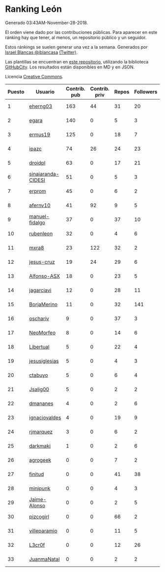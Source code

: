# Ranking León

Generado 03:43AM-November-28-2018.

El orden viene dado por las contribuciones públicas. Para aparecer en este ránking hay que tener, al menos, un repositorio público y un seguidor.

Estos ránkings se suelen generar una vez a la semana. Generados por [Israel Blancas @iblancasa](https://github.com/iblancasa/) [(Twitter)](https://twitter.com/iblancasa).

Las plantillas se encuentran en [este repositorio](https://github.com/iblancasa/GH-Spanish-Ranking), utilizando la biblioteca [GitHubCity](https://github.com/iblancasa/GitHubCity). Los resultados están disponibles en MD y en JSON.

Licencia [Creative Commons](https://creativecommons.org/licenses/by/4.0/).

| Puesto   |  Usuario  | Contrib. pub | Contrib. priv |Repos| Followers | Desde |  Avatar  |
|----------|-----------|--------------|---------------|-----|-----------|-------|----------|
|1|[eherng03](https://github.com/eherng03)|163|44|31|20|2016-03-03|![eherng03]()|
|2|[egara](https://github.com/egara)|140|0|5|3|2015-08-07|![egara]()|
|3|[ermus19](https://github.com/ermus19)|125|0|18|7|2012-12-14|![ermus19]()|
|4|[ipazc](https://github.com/ipazc)|74|26|24|23|2014-03-03|![ipazc]()|
|5|[droidpl](https://github.com/droidpl)|63|0|17|21|2012-08-13|![droidpl]()|
|6|[sinaiaranda-CIDESI](https://github.com/sinaiaranda-CIDESI)|51|0|5|3|2018-01-11|![sinaiaranda-CIDESI]()|
|7|[erprom](https://github.com/erprom)|45|0|6|2|2018-04-03|![erprom]()|
|8|[afernv10](https://github.com/afernv10)|41|92|9|5|2017-02-23|![afernv10]()|
|9|[manuel-fidalgo](https://github.com/manuel-fidalgo)|37|0|37|10|2016-02-05|![manuel-fidalgo]()|
|10|[rubenleon](https://github.com/rubenleon)|32|0|4|6|2017-06-08|![rubenleon]()|
|11|[mxra8](https://github.com/mxra8)|23|122|32|2|2015-12-14|![mxra8]()|
|12|[jesus-cruz](https://github.com/jesus-cruz)|19|24|29|6|2016-03-04|![jesus-cruz]()|
|13|[Alfonso-ASX](https://github.com/Alfonso-ASX)|18|0|23|5|2012-01-11|![Alfonso-ASX]()|
|14|[jagarciavi](https://github.com/jagarciavi)|12|0|28|11|2012-05-07|![jagarciavi]()|
|15|[BorjaMerino](https://github.com/BorjaMerino)|11|0|32|141|2012-05-03|![BorjaMerino]()|
|16|[oschariv](https://github.com/oschariv)|9|0|37|3|2016-09-26|![oschariv]()|
|17|[NeoMorfeo](https://github.com/NeoMorfeo)|8|0|14|6|2013-03-04|![NeoMorfeo]()|
|18|[Libertual](https://github.com/Libertual)|5|0|22|4|2014-11-17|![Libertual]()|
|19|[jesusiglesias](https://github.com/jesusiglesias)|5|0|4|3|2015-02-27|![jesusiglesias]()|
|20|[ctabuyo](https://github.com/ctabuyo)|5|0|6|4|2015-08-12|![ctabuyo]()|
|21|[Jsalig00](https://github.com/Jsalig00)|5|0|2|2|2018-02-20|![Jsalig00]()|
|22|[dmananes](https://github.com/dmananes)|4|0|2|6|2013-11-21|![dmananes]()|
|23|[ignaciovaldes](https://github.com/ignaciovaldes)|4|0|19|9|2014-01-31|![ignaciovaldes]()|
|24|[rjmarquez](https://github.com/rjmarquez)|3|0|6|2|2010-05-30|![rjmarquez]()|
|25|[darkmaki](https://github.com/darkmaki)|1|0|2|6|2014-12-01|![darkmaki]()|
|26|[agrogeek](https://github.com/agrogeek)|0|0|7|2|2009-04-01|![agrogeek]()|
|27|[finitud](https://github.com/finitud)|0|0|41|38|2010-02-24|![finitud]()|
|28|[minipunk](https://github.com/minipunk)|0|0|4|3|2012-09-20|![minipunk]()|
|29|[Jaime-Alonso](https://github.com/Jaime-Alonso)|0|0|2|5|2014-01-28|![Jaime-Alonso]()|
|30|[pizcogirl](https://github.com/pizcogirl)|0|0|66|2|2014-09-26|![pizcogirl]()|
|31|[villeparamio](https://github.com/villeparamio)|0|0|11|5|2015-12-01|![villeparamio]()|
|32|[L3cr0f](https://github.com/L3cr0f)|0|0|12|26|2016-02-25|![L3cr0f]()|
|33|[JuanmaNatal](https://github.com/JuanmaNatal)|0|0|2|2|2016-04-04|![JuanmaNatal]()|
